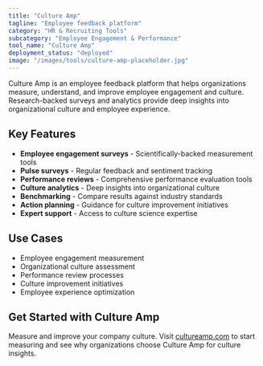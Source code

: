 ```yaml
---
title: "Culture Amp"
tagline: "Employee feedback platform"
category: "HR & Recruiting Tools"
subcategory: "Employee Engagement & Performance"
tool_name: "Culture Amp"
deployment_status: "deployed"
image: "/images/tools/culture-amp-placeholder.jpg"
---
```

Culture Amp is an employee feedback platform that helps organizations measure, understand, and improve employee engagement and culture. Research-backed surveys and analytics provide deep insights into organizational culture and employee experience.

## Key Features

- **Employee engagement surveys** - Scientifically-backed measurement tools
- **Pulse surveys** - Regular feedback and sentiment tracking
- **Performance reviews** - Comprehensive performance evaluation tools
- **Culture analytics** - Deep insights into organizational culture
- **Benchmarking** - Compare results against industry standards
- **Action planning** - Guidance for culture improvement initiatives
- **Expert support** - Access to culture science expertise

## Use Cases

- Employee engagement measurement
- Organizational culture assessment
- Performance review processes
- Culture improvement initiatives
- Employee experience optimization

## Get Started with Culture Amp

Measure and improve your company culture. Visit [cultureamp.com](https://www.cultureamp.com) to start measuring and see why organizations choose Culture Amp for culture insights.
